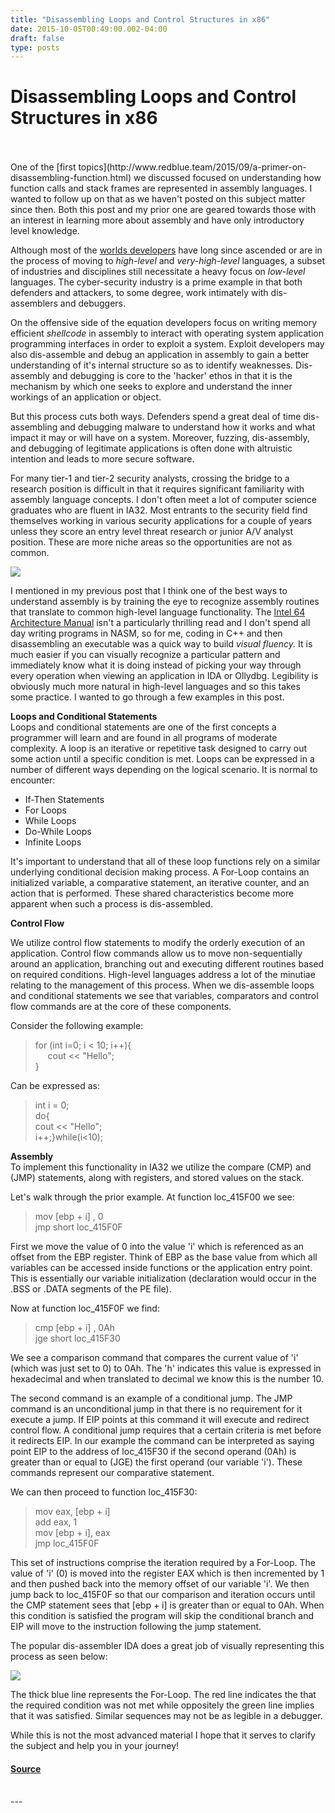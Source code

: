 ```yaml
---
title: "Disassembling Loops and Control Structures in x86"
date: 2015-10-05T00:49:00.002-04:00
draft: false
type: posts
---
```

# Disassembling Loops and Control Structures in x86

<br/>

<br/>
One of the [first topics](http://www.redblue.team/2015/09/a-primer-on-disassembling-function.html) we discussed focused on understanding how function calls and stack frames are represented in assembly languages. I wanted to follow up on that as we haven't posted on this subject matter since then. Both this post and my prior one are geared towards those with an interest in learning more about assembly and have only introductory level knowledge.  
  
Although most of the [worlds developers](http://www.tiobe.com/index.php/content/paperinfo/tpci/index.html) have long since ascended or are in the process of moving to _high-level_ and _very-high-level_ languages, a subset of industries and disciplines still necessitate a heavy focus on _low-level_ languages. The cyber-security industry is a prime example in that both defenders and attackers, to some degree, work intimately with dis-assemblers and debuggers.  
  
On the offensive side of the equation developers focus on writing memory efficient _shellcode_ in assembly to interact with operating system application programming interfaces in order to exploit a system. Exploit developers may also dis-assemble and debug an application in assembly to gain a better understanding of it's internal structure so as to identify weaknesses. Dis-assembly and debugging is core to the 'hacker' ethos in that it is the mechanism by which one seeks to explore and understand the inner workings of an application or object.  
  
But this process cuts both ways. Defenders spend a great deal of time dis-assembling and debugging malware to understand how it works and what impact it may or will have on a system. Moreover, fuzzing, dis-assembly, and debugging of legitimate applications is often done with altruistic intention and leads to more secure software.  
  
For many tier-1 and tier-2 security analysts, crossing the bridge to a research position is difficult in that it requires significant familiarity with assembly language concepts. I don't often meet a lot of computer science graduates who are fluent in IA32. Most entrants to the security field find themselves working in various security applications for a couple of years unless they score an entry level threat research or junior A/V analyst position. These are more niche areas so the opportunities are not as common.  

[![](https://blogger.googleusercontent.com/img/b/R29vZ2xl/AVvXsEgRe_9IcbpT5uMjLVkEvN9x2UvsVd-0H1GPm4rtgFuivhZ6BEhxCfbjZg0RwWQXWV6akCqcaw5nOP96sAnAJBpAgSwdvdzuOi3A1tocCzBI1a26UisGdeahbXnUEl3zMvGG8FWl1KqdaFk/s320/roflbot.jpg)](https://blogger.googleusercontent.com/img/b/R29vZ2xl/AVvXsEgRe_9IcbpT5uMjLVkEvN9x2UvsVd-0H1GPm4rtgFuivhZ6BEhxCfbjZg0RwWQXWV6akCqcaw5nOP96sAnAJBpAgSwdvdzuOi3A1tocCzBI1a26UisGdeahbXnUEl3zMvGG8FWl1KqdaFk/s1600/roflbot.jpg)

I mentioned in my previous post that I think one of the best ways to understand assembly is by training the eye to recognize assembly routines that translate to common high-level language functionality. The [Intel 64 Architecture Manual](http://www.intel.com/content/dam/www/public/us/en/documents/manuals/64-ia-32-architectures-software-developer-vol-1-manual.pdf) isn't a particularly thrilling read and I don't spend all day writing programs in NASM, so for me, coding in C++ and then disassembling an executable was a quick way to build _visual fluency._ It is much easier if you can visually recognize a particular pattern and immediately know what it is doing instead of picking your way through every operation when viewing an application in IDA or Ollydbg. Legibility is obviously much more natural in high-level languages and so this takes some practice. I wanted to go through a few examples in this post.  
  
**Loops and Conditional Statements**  
Loops and conditional statements are one of the first concepts a programmer will learn and are found in all programs of moderate complexity. A loop is an iterative or repetitive task designed to carry out some action until a specific condition is met. Loops can be expressed in a number of different ways depending on the logical scenario. It is normal to encounter:  

-   If-Then Statements
-   For Loops
-   While Loops
-   Do-While Loops
-   Infinite Loops

It's important to understand that all of these loop functions rely on a similar underlying conditional decision making process. A For-Loop contains an initialized variable, a comparative statement, an iterative counter, and an action that is performed. These shared characteristics become more apparent when such a process is dis-assembled. 

  

**Control Flow**

We utilize control flow statements to modify the orderly execution of an application. Control flow commands allow us to move non-sequentially around an application, branching out and executing different routines based on required conditions. High-level languages address a lot of the minutiae relating to the management of this process. When we dis-assemble loops and conditional statements we see that variables, comparators and control flow commands are at the core of these components.  
  
Consider the following example:  

> for (int i=0; i < 10; i++){  
>      cout << "Hello";  
> }

Can be expressed as:  

> int i = 0;  
> do{  
> cout << "Hello";  
> i++;}while(i<10);

**Assembly**  
To implement this functionality in IA32 we utilize the compare (CMP) and (JMP) statements, along with registers, and stored values on the stack.  
  
Let's walk through the prior example. At function loc\_415F00 we see:  

> mov \[ebp + i\] , 0  
> jmp short loc\_415F0F

First we move the value of 0 into the value 'i' which is referenced as an offset from the EBP register. Think of EBP as the base value from which all variables can be accessed inside functions or the application entry point. This is essentially our variable initialization (declaration would occur in the .BSS or .DATA segments of the PE file).  
  
Now at function loc\_415F0F we find:  

> cmp \[ebp + i\] , 0Ah  
> jge short loc\_415F30

We see a comparison command that compares the current value of 'i' (which was just set to 0) to 0Ah. The 'h' indicates this value is expressed in hexadecimal and when translated to decimal we know this is the number 10.  
  
The second command is an example of a conditional jump. The JMP command is an unconditional jump in that there is no requirement for it execute a jump. If EIP points at this command it will execute and redirect control flow. A conditional jump requires that a certain criteria is met before it redirects EIP. In our example the command can be interpreted as saying point EIP to the address of loc\_415F30 if the second operand (0Ah) is greater than or equal to (JGE) the first operand (our variable 'i'). These commands represent our comparative statement.  
  
We can then proceed to function loc\_415F30:  

> mov eax, \[ebp + i\]  
> add eax, 1  
> mov \[ebp + i\], eax  
> jmp loc\_415F0F

This set of instructions comprise the iteration required by a For-Loop. The value of 'i' (0) is moved into the register EAX which is then incremented by 1 and then pushed back into the memory offset of our variable 'i'. We then jump back to loc\_415F0F so that our comparison and iteration occurs until the CMP statement sees that \[ebp + i\] is greater than or equal to 0Ah. When this condition is satisfied the program will skip the conditional branch and EIP will move to the instruction following the jump statement.  
  
The popular dis-assembler IDA does a great job of visually representing this process as seen below:  

[![](https://blogger.googleusercontent.com/img/b/R29vZ2xl/AVvXsEjVThQifzj2TaXkufsZIodb5FDQOOiUWzEBhg4qbPF4_3y9a5KuvI_JNMfDIADWCi4nacw9t2Fl8WwBIS7J-oesvPjgwSQ7HCkjkGCQWd4XEBFBUBd_X5ZTXXVHhfp9QWX995-PInIGO8w/s320/ida.png)](https://blogger.googleusercontent.com/img/b/R29vZ2xl/AVvXsEjVThQifzj2TaXkufsZIodb5FDQOOiUWzEBhg4qbPF4_3y9a5KuvI_JNMfDIADWCi4nacw9t2Fl8WwBIS7J-oesvPjgwSQ7HCkjkGCQWd4XEBFBUBd_X5ZTXXVHhfp9QWX995-PInIGO8w/s1600/ida.png)

The thick blue line represents the For-Loop. The red line indicates the that the required condition was not met while oppositely the green line implies that it was satisfied. Similar sequences may not be as legible in a debugger.  
  
While this is not the most advanced material I hope that it serves to clarify the subject and help you in your journey!

#### [Source](https://www.redblue.team/feeds/3133351207874349304/comments/default)

<br/>
---
